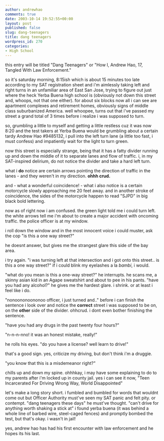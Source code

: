 ```yaml
---
author: andrewhao
comments: true
date: 2003-10-14 19:52:55+00:00
layout: post
published: false
slug: dang-teenagers
title: dang teenagers
wordpress_id: 270
categories:
- High School
---
```


this entry will be titled "Dang Teenagers" or "How I, Andrew Hao, 17, Tangled With Law Enforcement."

so it's saturday morning, 8:15ish which is about 15 minutes too late according to my SAT registration sheet and i'm aimlessly taking left and right turns in an unfamiliar area of East San Jose, trying to figure out just where the heck Yerba Buena high school is (obviously not down this street and, whoops, not that one either). for about six blocks now all i can see are apartment complexes and retirement homes, obviously signs of middle class suburbanized America. well whoopee, turns out that i've passed my street a grand total of 3 times before i realize i was supposed to turn.

so, grumbling a little to myself and getting a little restless cuz it was now 8:20 and the test takers at Yerba Buena would be grumbling about a certain tardy Andrew Hao #9485132, i pull into the left turn lane (a little too fast, i must confess) and impatiently wait for the light to turn green.

now this street is especially strange, being that it has a fatty divider running up and down the middle of it to separate lanes and flow of traffic. i, in my SAT-inspired delirium, do not notice the divider and take a hard left turn.

what i **do** notice are certain arrows pointing the direction of traffic in the lanes - and they weren't in my direction. **ohhh crud.**

and - what a wonderful coincidence! - what i also notice is a certain motorcycle slowly approaching me 20 feet away. and in another stroke of coincidence, the sides of the motorcycle happen to read "SJPD" in big black bold lettering.

now as of right now i am confused. the green light told me i could turn left. the white arrows tell me i'm about to create a major accident with oncoming traffic. the police officer is at my window.

i roll down the window and in the most innocent voice i could muster, ask the cop "is this a one way street?"

he doesnt answer, but gives me the strangest glare this side of the bay area.

i try again. "i was turning left at that intersection and i got onto this street.. is this a one way street?" if i could blink my eyelashes a la _bambi_, i would.

"what do you mean is this a one-way street?" he interrupts. he scans me, a skinny asian kid in an Agape sweatshirt and about to pee in his pants. "have you had any alcohol?" he gives me the hardest glare. i shrink. or at least i feel like i do.

"nonoononoononoo officer, i just turned and.." before i can finish the sentence i look over and notice the **correct** street i was supposed to be on, on the **other** side of the divider. ohhcrud. i dont even bother finishing the sentence.

"have you had any drugs in the past twenty four hours?"

"n-n-n-nno! it was an honest mistake, really!"

he rolls his eyes. "do you have a license? well learn to drive!"

that's a good sign. yes, criticize my driving, but don't think i'm a druggie.

"you know that this is a misdemeanor right?"

chills up and down my spine. ohhhkay, i may have some explaining to do to my parents after i'm locked up in county jail. yes i can see it now, "Teen Incarcerated For Driving Wrong Way, World Disappointed"

let's make a long story short. i fumbled and bumbled for words that wouldnt come out but Officer Authority must've seen my SAT panic and felt pity. or contempt. "dang teenagers these days" he must've thought. "can't drive for anything worth shaking a stick at" i found yerba buena (it was behind a whole line of barbed wire, steel-caged fences) and promptly bombed the test, but that's okay. i wasn't in jail!

yes, andrew hao has had his first encounter with law enforcement and he hopes its his last.
